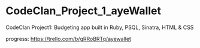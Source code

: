 # CodeClan_Project_1_ayeWallet
CodeClan Project1: Budgeting app built in Ruby, PSQL, Sinatra, HTML &amp; CSS

progress: https://trello.com/b/gRRoBRTq/ayewallet
